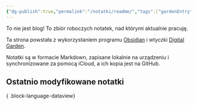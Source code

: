 ```yaml
---
{"dg-publish":true,"permalink":"/notatki/readme/","tags":["gardenEntry"]}
---
```



To nie jest blog! To zbiór roboczych notatek, nad którymi aktualnie pracuję.

Ta strona powstała z wykorzystaniem programu [Obsidian](https://obsidian.md/) i wtyczki [Digital Garden](https://github.com/oleeskild/obsidian-digital-garden).

Notatki są w formacie Markdown, zapisane lokalnie na urządzeniu i synchronizowane za pomocą iCloud, a ich kopia jest na GitHub.

## Ostatnio modyfikowane notatki


{ .block-language-dataview}
